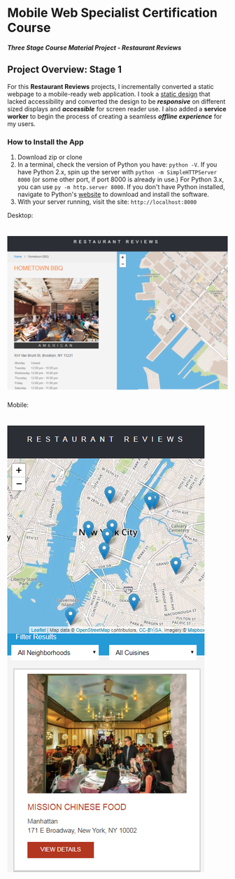 # Mobile Web Specialist Certification Course
#### _Three Stage Course Material Project - Restaurant Reviews_

## Project Overview: Stage 1

For this **Restaurant Reviews** projects, I incrementally converted a static webpage to a mobile-ready web application. I took a [static design](https://github.com/udacity/mws-restaurant-stage-1) that lacked accessibility and converted the design to be _**responsive**_ on different sized displays and _**accessible**_ for screen reader use. I also added a **service worker** to begin the process of creating a seamless _**offline experience**_ for my users.

### How to Install the App

1. Download zip or clone
2. In a terminal, check the version of Python you have: `python -V`. If you have Python 2.x, spin up the server with `python -m SimpleHTTPServer 8000` (or some other port, if port 8000 is already in use.) For Python 3.x, you can use `py -m http.server 8000`. If you don't have Python installed, navigate to Python's [website](https://www.python.org/) to download and install the software.
3. With your server running, visit the site: `http://localhost:8000`

Desktop:

![screenshot](desktop.PNG)
===============================

Mobile:

![screenshot](mobile2.png)
===============================



